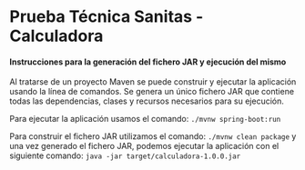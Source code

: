 # Prueba Técnica Sanitas - Calculadora
#### Instrucciones para la generación del fichero JAR y ejecución del mismo

Al tratarse de un proyecto Maven se puede construir y ejecutar la aplicación usando la línea de comandos.
Se genera un único fichero JAR que contiene todas las dependencias, clases y recursos necesarios para su ejecución.

Para ejecutar la aplicación usamos el comando: `./mvnw spring-boot:run`

Para construir el fichero JAR utilizamos el comando: `./mvnw clean package` y una vez generado el fichero JAR, podemos ejecutar la aplicación con el siguiente comando: 
`java -jar target/calculadora-1.0.0.jar`

